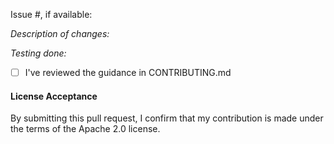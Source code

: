 Issue #, if available:

*Description of changes:*

*Testing done:*



- [ ] I've reviewed the guidance in CONTRIBUTING.md


#### License Acceptance

By submitting this pull request, I confirm that my contribution is made under the terms of the Apache 2.0 license.